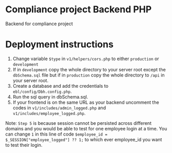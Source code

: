 # Compliance project Backend PHP

Backend for compliance project

# Deployment instructions

1. Change variable `$type` in `v1/helpers/cors.php` to either `production` or `development`
2. If in `development` copy the whole directory to your server root except the `dbSchema.sql` file but if in `production` copy the whole directory to `/api` in your server root.
3. Create a database and add the credentials to `ebl/config/Dbh.config.php`.
4. Run the sql query in dbSchema.sql.
5. If your frontend is on the same URL as your backend uncomment the codes in `v1/includes/admin_logged.php` and `v1/includes/employee_logged.php`.

Note: `Step 5` is because session cannot be persisted across different domains and you would be able to test for one employee login at a time. You can change `1` in this line of code `$employee_id = $_SESSION["employee_logged"] ?? 1;` to which ever employee_id you want to test their login.

